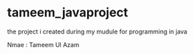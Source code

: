 # tameem_javaproject
the project i created during my mudule for programming in java

Nmae : Tameem Ul Azam